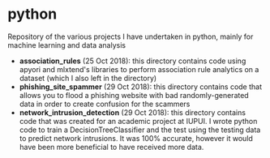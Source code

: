 # python
Repository of the various projects I have undertaken in python, mainly for machine learning and data analysis
- **association_rules** (25 Oct 2018): this directory contains code using apyori and mlxtend's libraries to perform association rule analytics on a dataset (which I also left in the directory)
- **phishing_site_spammer** (29 Oct 2018): this directory contains code that allows you to flood a phishing website with bad randomly-generated data in order to create confusion for the scammers
- **network_intrusion_detection** (29 Oct 2018): this directory contains code that was created for an academic project at IUPUI. I wrote python code to train a DecisionTreeClassifier and the test using the testing data to predict network intrusions. It was 100% accurate, however it would have been more beneficial to have received more data.
